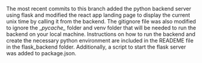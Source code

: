 The most recent commits to this branch added the python backend server using flask and modified the react app landing page to display the current unix time by calling it from the backend. The gitignore file was also modified to ignore the \__pycache\__ folder and venv folder that will be needed to run the backend on your local machine. Instructions on how to run the backend and create the necessary python environment are included in the READEME file in the flask_backend folder. Additionally, a script to start the flask server was added to package.json.
